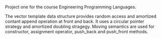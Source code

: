 Project one for the course Engineering Programming Languages.

The vector template data structure provides random access and amortized contant append operation at front and back. It uses a circular pointer strategy and amortized doubling stragegy. Moving semantics are used for constructor, assignment operator, push_back and push_front methods.